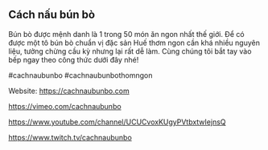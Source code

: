 ## Cách nấu bún bò

Bún bò được mệnh danh là 1 trong 50 món ăn ngon nhất thế giới. Để có được một tô bún bò chuẩn vị đặc sản Huế thơm ngon cần khá nhiều nguyên liệu, tưởng chừng cầu kỳ nhưng lại rất dễ làm. Cùng chúng tôi bắt tay vào bếp ngay theo công thức dưới đây nhé!

#cachnaubunbo #cachnaubunbothomngon

Website: https://cachnaubunbo.com

https://vimeo.com/cachnaubunbo

https://www.youtube.com/channel/UCUCvoxKUgyPVtbxtwIejnsQ

https://www.twitch.tv/cachnaubunbo
